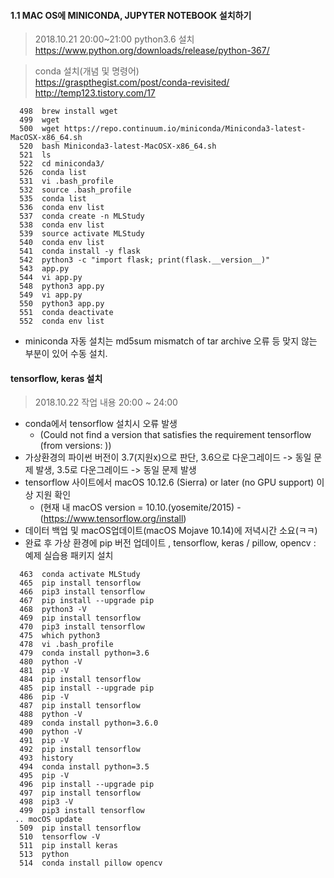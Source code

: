   
#### 1.1 MAC OS에 MINICONDA, JUPYTER NOTEBOOK 설치하기  
> 2018.10.21  20:00~21:00
> python3.6 설치
https://www.python.org/downloads/release/python-367/

> conda 설치(개념 및 명령어)   
https://graspthegist.com/post/conda-revisited/   
http://temp123.tistory.com/17   
```
  498  brew install wget
  499  wget
  500  wget https://repo.continuum.io/miniconda/Miniconda3-latest-MacOSX-x86_64.sh
  520  bash Miniconda3-latest-MacOSX-x86_64.sh 
  521  ls
  522  cd miniconda3/
  526  conda list
  531  vi .bash_profile
  532  source .bash_profile
  535  conda list
  536  conda env list
  537  conda create -n MLStudy
  538  conda env list
  539  source activate MLStudy
  540  conda env list
  541  conda install -y flask
  542  python3 -c "import flask; print(flask.__version__)"
  543  app.py
  544  vi app.py
  548  python3 app.py
  549  vi app.py
  550  python3 app.py
  551  conda deactivate
  552  conda env list
```   
* miniconda 자동 설치는 md5sum mismatch of tar archive 오류 등 맞지 않는 부분이 있어 수동 설치.

#### tensorflow, keras 설치 
> 2018.10.22 작업 내용 20:00 ~ 24:00   
- conda에서 tensorflow 설치시 오류 발생
  - (Could not find a version that satisfies the requirement tensorflow (from versions: ))
- 가상환경의 파이썬 버전이 3.7(지원x)으로 판단, 3.6으로 다운그레이드 -> 동일 문제 발생, 3.5로 다운그레이드 -> 동일 문제 발생
- tensorflow 사이트에서 macOS 10.12.6 (Sierra) or later (no GPU support) 이상 지원 확인
  - (현재 내 macOS version = 10.10.(yosemite/2015) - (https://www.tensorflow.org/install)
- 데이터 백업 및 macOS업데이트(macOS Mojave 10.14)에 저녁시간 소요(ㅋㅋ)
- 완료 후 가상 환경에 pip 버전 업데이트 , tensorflow, keras / pillow, opencv : 예제 실습용 패키지 설치

```
  463  conda activate MLStudy
  465  pip install tensorflow
  466  pip3 install tensorflow
  467  pip install --upgrade pip
  468  python3 -V
  469  pip install tensorflow
  470  pip3 install tensorflow
  475  which python3
  478  vi .bash_profile
  479  conda install python=3.6
  480  python -V
  481  pip -V
  484  pip install tensorflow
  485  pip install --upgrade pip
  486  pip -V
  487  pip install tensorflow
  488  python -V
  489  conda install python=3.6.0
  490  python -V
  491  pip -V
  492  pip install tensorflow
  493  history
  494  conda install python=3.5
  495  pip -V
  496  pip install --upgrade pip
  497  pip install tensorflow
  498  pip3 -V
  499  pip3 install tensorflow
 .. mocOS update
  509  pip install tensorflow
  510  tensorflow -V
  511  pip install keras
  513  python
  514  conda install pillow opencv

```
